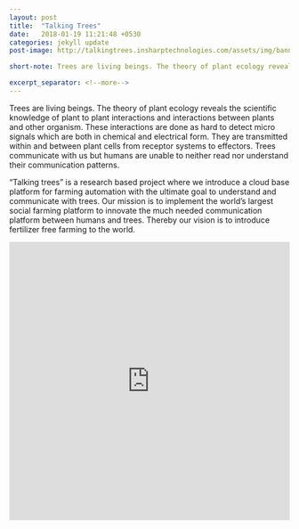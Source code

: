 ```yaml
---
layout: post
title:  "Talking Trees"
date:   2018-01-19 11:21:48 +0530
categories: jekyll update
post-image: http://talkingtrees.insharptechnologies.com/assets/img/banner3.jpg

short-note: Trees are living beings. The theory of plant ecology reveals the scientific knowledge of plant to plant interactions and interactions between plants and other organism. These interactions are done as hard to detect micro signals which are both in chemical and electrical form. They are transmitted within and between plant cells from receptor systems to effectors. Trees communicate with us but humans are unable to neither read nor understand their communication patterns.

excerpt_separator: <!--more-->
---
```

Trees are living beings. The theory of plant ecology reveals the scientific knowledge of plant to plant interactions and interactions between plants and other organism. These interactions are done as hard to detect micro signals which are both in chemical and electrical form. They are transmitted within and between plant cells from receptor systems to effectors. Trees communicate with us but humans are unable to neither read nor understand their communication patterns.

“Talking trees” is a research based project where we introduce a cloud base platform for farming automation with the ultimate goal to understand and communicate with trees. Our mission is to implement the world’s largest social farming platform to innovate the much needed communication platform between humans and trees. Thereby our vision is to introduce fertilizer free farming to the world.
 <!-- Your excerpt go here -->
<!--more-->



<iframe width="100%" height="500" src="https://www.youtube.com/embed/cx7039Ibfe4" frameborder="0" allowfullscreen></iframe>
